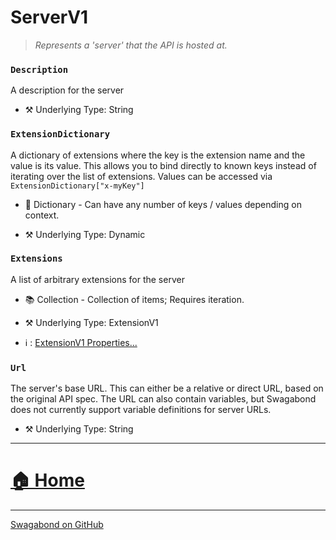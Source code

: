 # ServerV1

> *Represents a 'server' that the API is hosted at.* 


### `Description`

A description for the server



* ⚒️ Underlying Type: String



### `ExtensionDictionary`

A dictionary of extensions where the key is the extension name and the value is its value.  This allows you to bind directly to known keys instead of iterating over the list of extensions. Values can be accessed via `ExtensionDictionary["x-myKey"]`


* 📖 Dictionary - Can have any number of keys / values depending on context.

* ⚒️ Underlying Type: Dynamic



### `Extensions`

A list of arbitrary extensions for the server


* 📚 Collection - Collection of items; Requires iteration.

* ⚒️ Underlying Type: ExtensionV1

* ℹ️ : [ExtensionV1 Properties...](./ExtensionV1.md)



### `Url`

The server's base URL.  This can either be a relative or direct URL, based on the original API spec.  The URL can also contain variables, but Swagabond does not currently support variable definitions for server URLs.



* ⚒️ Underlying Type: String



___


# [🏠 Home](./ApiV1.md)


___

[Swagabond on GitHub](https://github.com/jordanbleu/swagabond)

